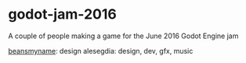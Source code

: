 # godot-jam-2016
A couple of people making a game for the June 2016 Godot Engine jam

[beansmyname](https://github.com/beansmyname): design
alesegdia: design, dev, gfx, music
